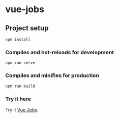 # vue-jobs

## Project setup

```
npm install
```

### Compiles and hot-reloads for development

```
npm run serve
```

### Compiles and minifies for production

```
npm run build
```

### Try it here

Try it [Vue Jobs](https://peaceful-druid-368453.netlify.app/).
